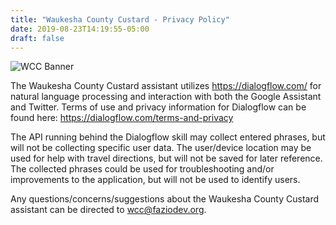```yaml
---
title: "Waukesha County Custard - Privacy Policy"
date: 2019-08-23T14:19:55-05:00
draft: false
---
```


![WCC Banner](/images/waukesha-county-custard.png)

The Waukesha County Custard assistant utilizes https://dialogflow.com/ for natural language processing and interaction with both the Google Assistant and Twitter.  Terms of use and privacy information for Dialogflow can be found here: https://dialogflow.com/terms-and-privacy

The API running behind the Dialogflow skill may collect entered phrases, but will not be collecting specific user data.  The user/device location may be used for help with travel directions, but will not be saved for later reference.  The collected phrases could be used for troubleshooting and/or improvements to the application, but will not be used to identify users.

Any questions/concerns/suggestions about the Waukesha County Custard assistant can be directed to [wcc@faziodev.org](mailto:wcc@faziodev.org).